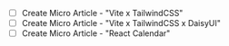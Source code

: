- [ ] Create Micro Article - "Vite x TailwindCSS" 
- [ ] Create Micro Article - "Vite x TailwindCSS x DaisyUI" 
- [ ] Create Micro Article - "React Calendar"